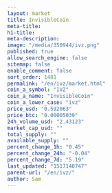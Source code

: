 ```yaml
---
layout: market
title: InvisibleCoin
meta-title: 
h1-title: 
meta-description: 
image: "/media/350944/ivz.png"
published: true
allow_search_engine: false
sitemap: false
enable_comment: false
sort_order: 1481
permalink: "/en/ivz/market.html"
coin_a_symbol: "IVZ"
coin_a_name: "InvisibleCoin"
coin_a_lower_case: "ivz"
price_usd: "0.592063"
price_btc: "0.00005039"
24h_volume_usd: "2.43123"
market_cap_usd: ""
total_supply: ""
available_supply: ""
percent_change_1h: "0.45"
percent_change_24h: "-0.04"
percent_change_7d: "5.19"
last_updated: "1517140747"
parent-url: "/en/ivz/"
author: Sam
---
```


